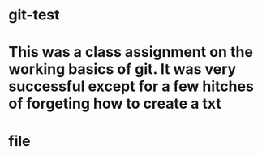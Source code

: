 # git-test
# This was a class assignment on the working basics of git. It was very successful except for a few hitches of forgeting how to create a txt
  # file 
